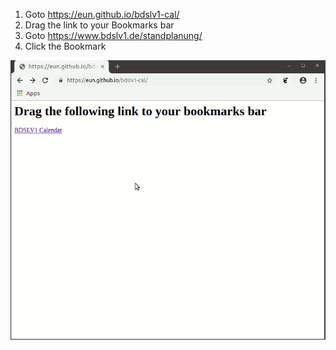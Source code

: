 1. Goto https://eun.github.io/bdslv1-cal/
2. Drag the link to your Bookmarks bar
3. Goto https://www.bdslv1.de/standplanung/
4. Click the Bookmark

![usage](usage.gif)